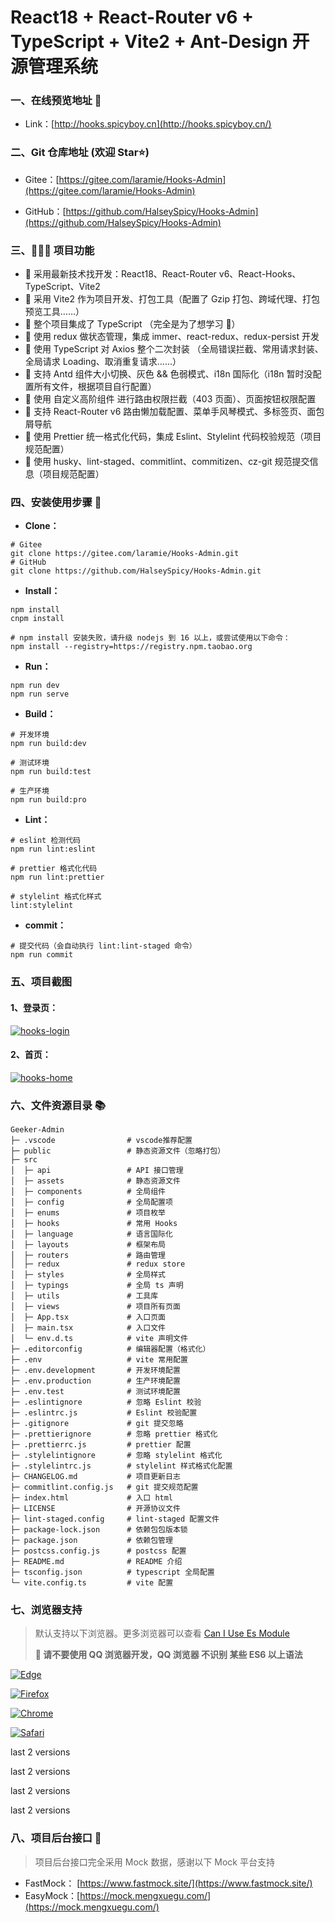 # React18 + React-Router v6 + TypeScript + Vite2 + Ant-Design 开源管理系统

### 一、在线预览地址 👀

-   Link：[http://hooks.spicyboy.cn](http://hooks.spicyboy.cn/)

### 二、Git 仓库地址 (欢迎 Star⭐)

-   Gitee：[https://gitee.com/laramie/Hooks-Admin](https://gitee.com/laramie/Hooks-Admin)
    
-   GitHub：[https://github.com/HalseySpicy/Hooks-Admin](https://github.com/HalseySpicy/Hooks-Admin)
    

### 三、🔨🔨🔨 项目功能

-   🚀 采用最新技术找开发：React18、React-Router v6、React-Hooks、TypeScript、Vite2
-   🚀 采用 Vite2 作为项目开发、打包工具（配置了 Gzip 打包、跨域代理、打包预览工具……）
-   🚀 整个项目集成了 TypeScript （完全是为了想学习 🤣）
-   🚀 使用 redux 做状态管理，集成 immer、react-redux、redux-persist 开发
-   🚀 使用 TypeScript 对 Axios 整个二次封装 （全局错误拦截、常用请求封装、全局请求 Loading、取消重复请求……）
-   🚀 支持 Antd 组件大小切换、灰色 && 色弱模式、i18n 国际化（i18n 暂时没配置所有文件，根据项目自行配置）
-   🚀 使用 自定义高阶组件 进行路由权限拦截（403 页面）、页面按钮权限配置
-   🚀 支持 React-Router v6 路由懒加载配置、菜单手风琴模式、多标签页、面包屑导航
-   🚀 使用 Prettier 统一格式化代码，集成 Eslint、Stylelint 代码校验规范（项目规范配置）
-   🚀 使用 husky、lint-staged、commitlint、commitizen、cz-git 规范提交信息（项目规范配置）

### 四、安装使用步骤 📑

-   **Clone：**

```
# Gitee
git clone https://gitee.com/laramie/Hooks-Admin.git
# GitHub
git clone https://github.com/HalseySpicy/Hooks-Admin.git
```

-   **Install：**

```
npm install
cnpm install

# npm install 安装失败，请升级 nodejs 到 16 以上，或尝试使用以下命令：
npm install --registry=https://registry.npm.taobao.org
```

-   **Run：**

```
npm run dev
npm run serve
```

-   **Build：**

```
# 开发环境
npm run build:dev

# 测试环境
npm run build:test

# 生产环境
npm run build:pro
```

-   **Lint：**

```
# eslint 检测代码
npm run lint:eslint

# prettier 格式化代码
npm run lint:prettier

# stylelint 格式化样式
lint:stylelint
```

-   **commit：**

```
# 提交代码（会自动执行 lint:lint-staged 命令）
npm run commit
```

### 五、项目截图

#### 1、登录页：

[![hooks-login](https://camo.githubusercontent.com/baf562847bf784b2455adf6dd857ef3985a7b3e56845ea21fcb737f820c8c2e5/68747470733a2f2f69616d67652d313235393239373733382e636f732e61702d6368656e6764752e6d7971636c6f75642e636f6d2f696d672f32303232303632383134323333302e706e67)](https://camo.githubusercontent.com/baf562847bf784b2455adf6dd857ef3985a7b3e56845ea21fcb737f820c8c2e5/68747470733a2f2f69616d67652d313235393239373733382e636f732e61702d6368656e6764752e6d7971636c6f75642e636f6d2f696d672f32303232303632383134323333302e706e67)

#### 2、首页：

[![hooks-home](https://camo.githubusercontent.com/9dedd14d280c887356e21929e08554b94e23a5c8022d9bd029042a4379225f7a/68747470733a2f2f69616d67652d313235393239373733382e636f732e61702d6368656e6764752e6d7971636c6f75642e636f6d2f696d672f32303232303632383134323334342e706e67)](https://camo.githubusercontent.com/9dedd14d280c887356e21929e08554b94e23a5c8022d9bd029042a4379225f7a/68747470733a2f2f69616d67652d313235393239373733382e636f732e61702d6368656e6764752e6d7971636c6f75642e636f6d2f696d672f32303232303632383134323334342e706e67)

### 六、文件资源目录 📚

```
Geeker-Admin
├─ .vscode                # vscode推荐配置
├─ public                 # 静态资源文件（忽略打包）
├─ src
│  ├─ api                 # API 接口管理
│  ├─ assets              # 静态资源文件
│  ├─ components          # 全局组件
│  ├─ config              # 全局配置项
│  ├─ enums               # 项目枚举
│  ├─ hooks               # 常用 Hooks
│  ├─ language            # 语言国际化
│  ├─ layouts             # 框架布局
│  ├─ routers             # 路由管理
│  ├─ redux               # redux store
│  ├─ styles              # 全局样式
│  ├─ typings             # 全局 ts 声明
│  ├─ utils               # 工具库
│  ├─ views               # 项目所有页面
│  ├─ App.tsx             # 入口页面
│  ├─ main.tsx            # 入口文件
│  └─ env.d.ts            # vite 声明文件
├─ .editorconfig          # 编辑器配置（格式化）
├─ .env                   # vite 常用配置
├─ .env.development       # 开发环境配置
├─ .env.production        # 生产环境配置
├─ .env.test              # 测试环境配置
├─ .eslintignore          # 忽略 Eslint 校验
├─ .eslintrc.js           # Eslint 校验配置
├─ .gitignore             # git 提交忽略
├─ .prettierignore        # 忽略 prettier 格式化
├─ .prettierrc.js         # prettier 配置
├─ .stylelintignore       # 忽略 stylelint 格式化
├─ .stylelintrc.js        # stylelint 样式格式化配置
├─ CHANGELOG.md           # 项目更新日志
├─ commitlint.config.js   # git 提交规范配置
├─ index.html             # 入口 html
├─ LICENSE                # 开源协议文件
├─ lint-staged.config     # lint-staged 配置文件
├─ package-lock.json      # 依赖包包版本锁
├─ package.json           # 依赖包管理
├─ postcss.config.js      # postcss 配置
├─ README.md              # README 介绍
├─ tsconfig.json          # typescript 全局配置
└─ vite.config.ts         # vite 配置
```

### 七、浏览器支持

> 默认支持以下浏览器。更多浏览器可以查看 [Can I Use Es Module](https://caniuse.com/?search=ESModule)
> 
> **💢 请不要使用 QQ 浏览器开发，QQ 浏览器 不识别 某些 ES6 以上语法**

[![Edge](https://camo.githubusercontent.com/ff3b487705ee054d4deaaa0c190047b8c7413e5ee0e1d4969b2cd173d4580620/68747470733a2f2f69616d67652d313235393239373733382e636f732e61702d6368656e6764752e6d7971636c6f75642e636f6d2f6d642f456467652e706e67)](https://camo.githubusercontent.com/ff3b487705ee054d4deaaa0c190047b8c7413e5ee0e1d4969b2cd173d4580620/68747470733a2f2f69616d67652d313235393239373733382e636f732e61702d6368656e6764752e6d7971636c6f75642e636f6d2f6d642f456467652e706e67)

[![Firefox](https://camo.githubusercontent.com/676c235788da58b0aab21314a30c9ba3118452373f72960b63079498d3588e1b/68747470733a2f2f69616d67652d313235393239373733382e636f732e61702d6368656e6764752e6d7971636c6f75642e636f6d2f6d642f46697265666f782e706e67)](https://camo.githubusercontent.com/676c235788da58b0aab21314a30c9ba3118452373f72960b63079498d3588e1b/68747470733a2f2f69616d67652d313235393239373733382e636f732e61702d6368656e6764752e6d7971636c6f75642e636f6d2f6d642f46697265666f782e706e67)

[![Chrome](https://camo.githubusercontent.com/8a6e6eee85018def98cf132466d736c86d35487ced95fe19b0a4a9570094a6b9/68747470733a2f2f69616d67652d313235393239373733382e636f732e61702d6368656e6764752e6d7971636c6f75642e636f6d2f6d642f4368726f6d652e706e67)](https://camo.githubusercontent.com/8a6e6eee85018def98cf132466d736c86d35487ced95fe19b0a4a9570094a6b9/68747470733a2f2f69616d67652d313235393239373733382e636f732e61702d6368656e6764752e6d7971636c6f75642e636f6d2f6d642f4368726f6d652e706e67)

[![Safari](https://camo.githubusercontent.com/1026ed767f624ee9d270d93c638365bb151063990fd06ee34adce632830418c9/68747470733a2f2f69616d67652d313235393239373733382e636f732e61702d6368656e6764752e6d7971636c6f75642e636f6d2f6d642f5361666172692e706e67)](https://camo.githubusercontent.com/1026ed767f624ee9d270d93c638365bb151063990fd06ee34adce632830418c9/68747470733a2f2f69616d67652d313235393239373733382e636f732e61702d6368656e6764752e6d7971636c6f75642e636f6d2f6d642f5361666172692e706e67)

last 2 versions

last 2 versions

last 2 versions

last 2 versions

### 八、项目后台接口 🧩

> 项目后台接口完全采用 Mock 数据，感谢以下 Mock 平台支持

-   FastMock： [https://www.fastmock.site/](https://www.fastmock.site/)
-   EasyMock：[https://mock.mengxuegu.com/](https://mock.mengxuegu.com/)